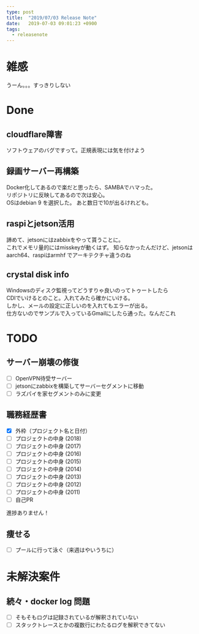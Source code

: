 ```yaml
---
type: post
title:  "2019/07/03 Release Note"
date:   2019-07-03 09:01:23 +0900
tags:
  - releasenote
---
```

# 雑感

うーん。。。すっきりしない

# Done

## cloudflare障害

ソフトウェアのバグですって。正規表現には気を付けよう  

## 録画サーバー再構築

Docker化してあるので楽だと思ったら、SAMBAでハマった。  
リポジトリに反映してあるので次は安心。  
OSはdebian 9 を選択した。 あと数日で10が出るけれども。

## raspiとjetson活用

諦めて、jetsonにはzabbixをやって貰うことに。  
これでメモリ量的にはmisskeyが動くはず。
知らなかったんだけど、jetsonは aarch64、raspiはarmhf でアーキテクチャ違うのね

## crystal disk info

Windowsのディスク監視ってどうすりゃ良いのってトゥートしたら  
CDIでいけるとのこと。入れてみたら確かにいける。   
しかし、メールの設定に正しいのを入れてもエラーが出る。  
仕方ないのでサンプルで入っているGmailにしたら通った。なんだこれ

# TODO 

## サーバー崩壊の修復

- [ ] OpenVPN待受サーバー
- [ ] jetsonにzabbixを構築してサーバーセグメントに移動
- [ ] ラズパイを家セグメントのみに変更

## 職務経歴書

- [x] 外枠（プロジェクト名と日付）
- [ ] プロジェクトの中身 (2018)
- [ ] プロジェクトの中身 (2017)
- [ ] プロジェクトの中身 (2016)
- [ ] プロジェクトの中身 (2015)
- [ ] プロジェクトの中身 (2014)
- [ ] プロジェクトの中身 (2013)
- [ ] プロジェクトの中身 (2012)
- [ ] プロジェクトの中身 (2011)
- [ ] 自己PR

進捗ありません！

## 痩せる

- [ ] プールに行って泳ぐ（来週はやいうちに）

# 未解決案件

## 続々・docker log 問題

- [ ] そもそもログは記録されているが解釈されていない
- [ ] スタックトレースとかの複数行にわたるログを解釈できてない
